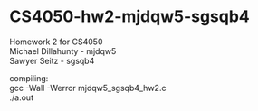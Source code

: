 # CS4050-hw2-mjdqw5-sgsqb4
Homework 2 for CS4050  
Michael Dillahunty - mjdqw5    
Sawyer Seitz - sgsqb4  

compiling:    
gcc -Wall -Werror mjdqw5_sgsqb4_hw2.c     
./a.out 
